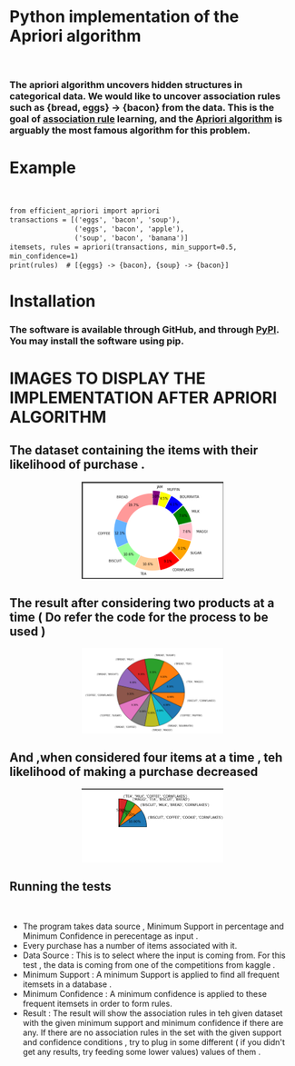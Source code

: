 # Python implementation of the Apriori algorithm 
<br />

### The apriori algorithm uncovers hidden structures in categorical data. We would like to uncover association rules such as {bread, eggs} -> {bacon} from the data. This is the goal of [association rule](https://en.wikipedia.org/wiki/Association_rule_learning) learning, and the [Apriori algorithm](https://machinelearningknowledge.ai/best-explanation-of-apriori-algorithm-for-association-rule-mining/) is arguably the most famous algorithm for this problem.


# Example 

<br />

```
from efficient_apriori import apriori
transactions = [('eggs', 'bacon', 'soup'),
                ('eggs', 'bacon', 'apple'),
                ('soup', 'bacon', 'banana')]
itemsets, rules = apriori(transactions, min_support=0.5, min_confidence=1)
print(rules)  # [{eggs} -> {bacon}, {soup} -> {bacon}]

```

# Installation 

### The software is available through GitHub, and through [PyPI](https://pypi.org/project/efficient-apriori/). You may install the software using pip.

# IMAGES TO DISPLAY THE IMPLEMENTATION AFTER APRIORI ALGORITHM

## The dataset containing the items with their likelihood of purchase .
<p align="center">
<img src="/images/donut_chart.png" alt="Your image title" width="250" align = "center"/> </p>

## The result after considering two products at a time ( Do refer the code for the process to be used )

<p align="center">
<img src="/images/two_data.png" alt="Your image title" width="250" align = "center"/> </p>

## And ,when considered four items at a time , teh likelihood of making a purchase decreased 

<p align="center">
<img src="/images/quarter_data.png" alt="Your image title" width="250" align = "center"/> </p>

## Running the tests
<br />

* The program takes data source , Minimum Support in percentage and Minimum Confidence in perecentage as input .
* Every purchase has a number of items associated with it. 
* Data Source : This is to select where the input is coming from. For this test , the data is coming from one of the competitions from kaggle .
* Minimum Support : A minimum Support is applied to find all frequent itemsets in a database .
* Minimum Confidence : A minimum confidence is applied to these frequent itemsets in order to form rules. 
* Result : The result will show the association rules in teh given dataset with the given minimum support and minimum confidence if there are any. If there are no association rules in the set with the given support and confidence conditions , try to plug in some different ( if  you didn't get any results, try feeding some lower values) values of them .

